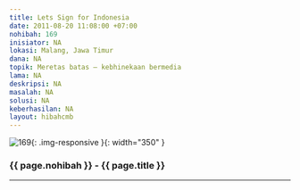 ```yaml
---
title: Lets Sign for Indonesia
date: 2011-08-20 11:08:00 +07:00
nohibah: 169
inisiator: NA
lokasi: Malang, Jawa Timur
dana: NA
topik: Meretas batas – kebhinekaan bermedia
lama: NA
deskripsi: NA
masalah: NA
solusi: NA
keberhasilan: NA
layout: hibahcmb
---
```


![169](/static/img/hibahcmb/169.png){: .img-responsive }{: width="350" }

### {{ page.nohibah }} - {{ page.title }}

---
